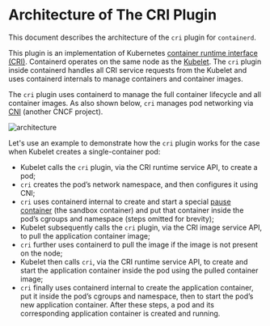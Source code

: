 # Architecture of The CRI Plugin
This document describes the architecture of the `cri` plugin for `containerd`.

This plugin is an implementation of Kubernetes [container runtime interface (CRI)](https://github.com/kubernetes/kubernetes/blob/master/staging/src/k8s.io/cri-api/pkg/apis/runtime/v1alpha2/api.proto). Containerd operates on the same node as the [Kubelet](https://kubernetes.io/docs/reference/generated/kubelet/). The `cri` plugin inside containerd handles all CRI service requests from the Kubelet and uses containerd internals to manage containers and container images.

The `cri` plugin uses containerd to manage the full container lifecycle and all container images. As also shown below, `cri` manages pod networking via [CNI](https://github.com/containernetworking/cni) (another CNCF project).

![architecture](./architecture.png)

Let's use an example to demonstrate how the `cri` plugin works for the case when Kubelet creates a single-container pod:
* Kubelet calls the `cri` plugin, via the CRI runtime service API, to create a pod;
* `cri` creates the pod’s network namespace, and then configures it using CNI;
* `cri` uses containerd internal to create and start a special [pause container](https://www.ianlewis.org/en/almighty-pause-container) (the sandbox container) and put that container inside the pod’s cgroups and namespace (steps omitted for brevity);
* Kubelet subsequently calls the `cri` plugin, via the CRI image service API, to pull the application container image;
* `cri` further uses containerd to pull the image if the image is not present on the node;
* Kubelet then calls `cri`, via the CRI runtime service API, to create and start the application container inside the pod using the pulled container image;
* `cri` finally uses containerd internal to create the application container, put it inside the pod’s cgroups and namespace, then to start the pod’s new application container.
After these steps, a pod and its corresponding application container is created and running.
